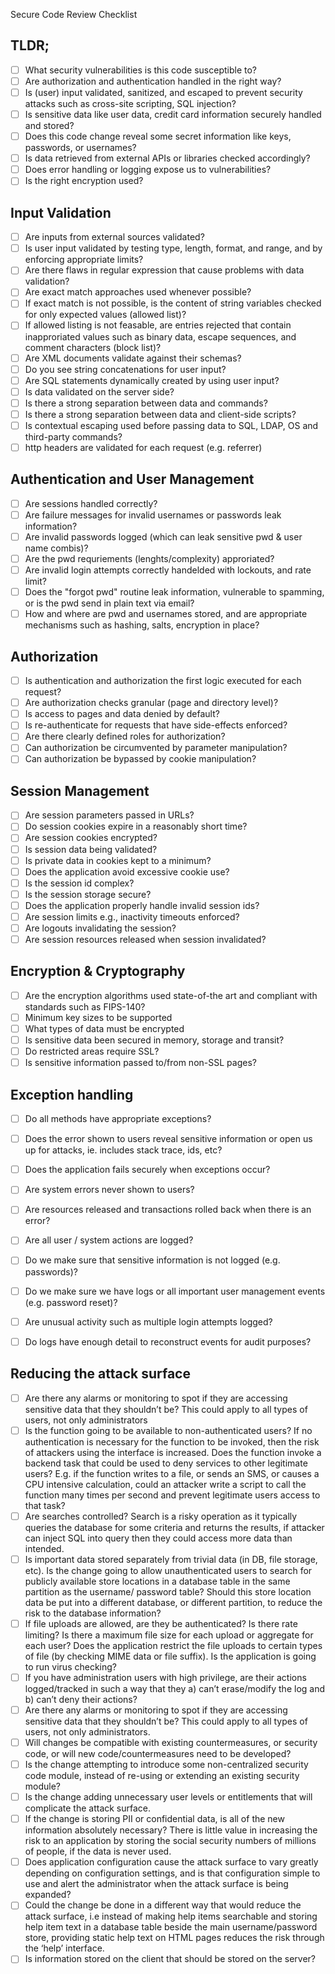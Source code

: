 Secure Code Review Checklist

## TLDR;
- [ ] What security vulnerabilities is this code susceptible to?
- [ ] Are authorization and authentication handled in the right way?
- [ ] Is (user) input validated, sanitized, and escaped to prevent security attacks such as cross-site scripting, SQL injection?
- [ ] Is sensitive data like user data, credit card information securely handled and stored?
- [ ] Does this code change reveal some secret information like keys, passwords, or usernames?
- [ ] Is data retrieved from external APIs or libraries checked accordingly?
- [ ] Does error handling or logging expose us to vulnerabilities?
- [ ] Is the right encryption used?

## Input Validation
- [ ] Are inputs from external sources validated?
- [ ] Is user input validated by testing type, length, format, and range, and by enforcing appropriate limits?
- [ ] Are there flaws in regular expression that cause problems with data validation? 
- [ ] Are exact match approaches used whenever possible? 
- [ ] If exact match is not possible, is the content of string variables checked for only expected values (allowed list)? 
- [ ] If allowed listing is not feasable, are entries rejected that contain inapproriated values such as binary data, escape sequences, and comment characters (block list)?
- [ ] Are XML documents validate against their schemas?
- [ ] Do you see string concatenations for user input? 
- [ ] Are SQL statements dynamically created by using user input?
- [ ] Is data validated on the server side?
- [ ] Is there a strong separation between data and commands?
- [ ] Is there a strong separation between data and client-side scripts?
- [ ] Is contextual escaping used before passing data to SQL, LDAP, OS and third-party commands?
- [ ] http headers are validated for each request (e.g. referrer)

## Authentication and User Management
- [ ] Are sessions handled correctly?
- [ ] Are failure messages for invalid usernames or passwords leak information?
- [ ] Are invalid passwords logged (which can leak sensitive pwd & user name combis)?
- [ ] Are the pwd requriements (lenghts/complexity) approriated?
- [ ] Are invalid login attempts correctly handelded with lockouts, and rate limit?
- [ ] Does the "forgot pwd" routine leak information, vulnerable to spamming, or is the pwd send in plain text via email?
- [ ] How and where are pwd and usernames stored, and are appropriate mechanisms such as hashing, salts, encryption in place?

## Authorization
- [ ] Is authentication and authorization the first logic executed for each request?
- [ ] Are authorization checks granular (page and directory level)?
- [ ] Is access to pages and data denied by default?
- [ ] Is re-authenticate for requests that have side-effects enforced?
- [ ] Are there clearly defined roles for authorization?
- [ ] Can authorization be circumvented by parameter manipulation?
- [ ] Can authorization be bypassed by cookie manipulation?

## Session Management
- [ ] Are session parameters passed in URLs?
- [ ] Do session cookies expire in a reasonably short time?
- [ ] Are session cookies encrypted?
- [ ] Is session data being validated?
- [ ] Is private data in cookies kept to a minimum?
- [ ] Does the application avoid excessive cookie use?
- [ ] Is the session id complex?
- [ ] Is the session storage secure?
- [ ] Does the application properly handle invalid session ids?
- [ ] Are session limits e.g., inactivity timeouts enforced?
- [ ] Are logouts invalidating the session?
- [ ] Are session resources released when session invalidated?

## Encryption & Cryptography
- [ ] Are the encryption algorithms used state-of-the art and compliant with standards such as FIPS-140?
- [ ] Minimum key sizes to be supported
- [ ] What types of data must be encrypted
- [ ] Is sensitive data been secured in memory, storage and transit? 
- [ ] Do restricted areas require SSL? 
- [ ] Is sensitive information passed to/from non-SSL pages?

## Exception handling
- [ ] Do all methods have appropriate exceptions?
- [ ] Does the error shown to users reveal sensitive information or open us up for attacks, ie. includes stack trace, ids, etc? 
- [ ] Does the application fails securely when exceptions occur?
- [ ] Are system errors never shown to users?
- [ ] Are resources released and transactions rolled back when there is an error?
- [ ] Are all user / system actions are logged?
- [ ] Do we make sure that sensitive information is not logged (e.g. passwords)?
- [ ] Do we make sure we have logs or all important user management events (e.g. password reset)?
- [ ] Are unusual activity such as multiple login attempts logged?
- [ ] Do logs have enough detail to reconstruct events for audit purposes?


## Reducing the attack surface
- [ ] Are there any alarms or monitoring to spot if they are accessing sensitive data that they shouldn’t be? This could
apply to all types of users, not only administrators
- [ ] Is the function going to be available to non-authenticated users? If no authentication is necessary for the function
to be invoked, then the risk of attackers using the interface is increased. Does the function invoke a backend task that
could be used to deny services to other legitimate users? E.g. if the function writes to a file, 
or sends an SMS, or causes a CPU intensive calculation, could an attacker write a
script to call the function many times per second and prevent legitimate users access to that task?
- [ ] Are searches controlled? Search is a risky operation as it typically queries the database for some criteria and returns
the results, if attacker can inject SQL into query then they could access more data than intended.
- [ ] Is important data stored separately from trivial data (in DB, file storage, etc). Is the change going to allow unauthenticated
users to search for publicly available store locations in a database table in the same partition as the username/
password table? Should this store location data be put into a different database, or different partition, to reduce the
risk to the database information?
- [ ] If file uploads are allowed, are they be authenticated? Is there rate limiting? Is there a maximum file size for each
upload or aggregate for each user? Does the application restrict the file uploads to certain types of file (by checking
MIME data or file suffix). Is the application is going to run virus checking?
- [ ] If you have administration users with high privilege, are their actions logged/tracked in such a way that they a) can’t
erase/modify the log and b) can’t deny their actions?
- [ ] Are there any alarms or monitoring to spot if they are accessing sensitive data that they shouldn’t be? This could
apply to all types of users, not only administrators.
- [ ] Will changes be compatible with existing countermeasures, or security code, or will new code/countermeasures
need to be developed?
- [ ] Is the change attempting to introduce some non-centralized security code module, instead of re-using or extending
an existing security module?
- [ ] Is the change adding unnecessary user levels or entitlements that will complicate the attack surface.
- [ ] If the change is storing PII or confidential data, is all of the new information absolutely necessary? There is little value
in increasing the risk to an application by storing the social security numbers of millions of people, if the data is never
used.
- [ ] Does application configuration cause the attack surface to vary greatly depending on configuration settings, and is
that configuration simple to use and alert the administrator when the attack surface is being expanded?
- [ ] Could the change be done in a different way that would reduce the attack surface, i.e instead of making help items
searchable and storing help item text in a database table beside the main username/password store, providing static
help text on HTML pages reduces the risk through the ‘help’ interface.
- [ ] Is information stored on the client that should be stored on the server?
